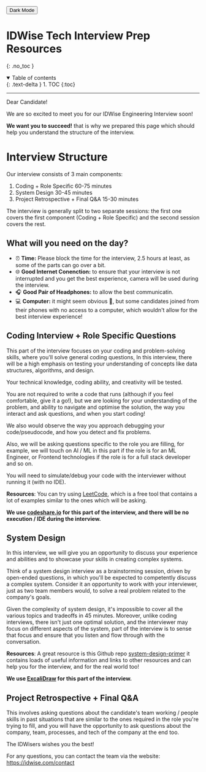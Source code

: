
<button class="btn js-toggle-dark-mode">Dark Mode</button>

<script>
const toggleDarkMode = document.querySelector('.js-toggle-dark-mode');

jtd.addEvent(toggleDarkMode, 'click', function(){
  if (jtd.getTheme() === 'dark') {
    jtd.setTheme('light');
    toggleDarkMode.textContent = 'Dark Mode';
  } else {
    jtd.setTheme('dark');
    toggleDarkMode.textContent = 'Light Mode';
  }
});
</script>

# IDWise Tech Interview Prep Resources
{: .no_toc }

<details open markdown="block">
  <summary>
    Table of contents
  </summary>
  {: .text-delta }
1. TOC
{:toc}
</details>

---

Dear Candidate!

We are so excited to meet you for our IDWise Engineering Interview soon!

**We want you to succeed!** that is why we prepared this page which should help you understand the structure of the interview.

# Interview Structure

Our interview consists of 3 main components:

1.  Coding + Role Specific 60-75 minutes
2.  System Design 30-45 minutes
3.  Project Retrospective + Final Q&A 15-30 minutes

The interview is generally split to two separate sessions: the first one covers the first component (Coding + Role Specific) and the second session covers the rest.

## What will you need on the day?
* ⏰ **Time:** Please block the time for the interview, 2.5 hours at least, as some of the parts can go over a bit.
* 🌐 **Good Internet Conenction:** to ensure that your interview is not interrupted and you get the best experience, camera will be used during the interview.
* 🎧 **Good Pair of Headphones:** to allow the best communicatin.
* 💻 **Computer:** it might seem obvious 🙂, but some candidates joined from their phones with no access to a computer, which wouldn't allow for the best interview experience!

## Coding Interview + Role Specific Questions

This part of the interview focuses on your coding and problem-solving skills, where you'll solve general coding questions, In this interview, there will be a high emphasis on testing your understanding of concepts like data structures, algorithms, and design.

Your technical knowledge, coding ability, and creativity will be tested.

You are not required to write a code that runs (although if you feel comfortable, give it a go!), but we are looking for your understanding of the problem, and ability to navigate and optimise the solution, the way you interact and ask questions, and when you start coding!

We also would observe the way you approach debugging your code/pseudocode, and how you detect and fix problems.

Also, we will be asking questions specific to the role you are filling, for example, we will touch on AI / ML in this part if the role is for an ML Engineer, or Frontend technologies if the role is for a full stack developer and so on.

You will need to simulate/debug your code with the interviewer without running it (with no IDE).

**Resources**: You can try using [LeetCode](https://leetcode.com/), which is a free tool that contains a lot of examples similar to the ones which will be asking.

**We use [codeshare.io](https://codeshare.io/) for this part of the interview, and there will be no execution / IDE during the interview.**

## System Design

In this interview, we will give you an opportunity to discuss your experience and abilities and to showcase your skills in creating complex systems.

Think of a system design interview as a brainstorming session, driven by open-ended questions, in which you'll be expected to competently discuss a complex system. Consider it an opportunity to work with your interviewer, just as two team members would, to solve a real problem related to the company's goals.

Given the complexity of system design, it's impossible to cover all the various topics and tradeoffs in 45 minutes. Moreover, unlike coding interviews, there isn't just one optimal solution, and the interviewer may focus on different aspects of the system, part of the interview is to sense that focus and ensure that you listen and flow through with the conversation.

**Resources**: A great resource is this Github repo [system-design-primer](https://github.com/donnemartin/system-design-primer) it contains loads of useful information and links to other resources and can help you for the interview, and for the real world too!

**We use [ExcaliDraw](https://excalidraw.com/) for this part of the interview.**

## Project Retrospective + Final Q&A

This involves asking questions about the candidate's team working / people skills in past situations that are similar to the ones required in the role you're trying to fill, and you will have the opportunity to ask questions about the company, team, processes, and tech of the company at the end too.

The IDWisers wishes you the best! 

For any questions, you can contact the team via the website: https://idwise.com/contact
